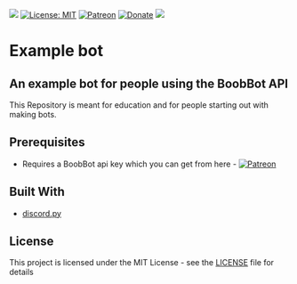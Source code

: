 ![](https://cdn.discordapp.com/attachments/377619690513498133/406183455123177481/OpenSauce.svg) [![License: MIT](https://img.shields.io/badge/License-MIT-yellow.svg)](https://opensource.org/licenses/MIT) [![Patreon](https://img.shields.io/badge/patreon-donate-green.svg)](https://www.patreon.com/OfficialBoobBot) [![Donate](https://img.shields.io/badge/Donate-PayPal-blue.svg)](https://paypal.me/boobbot)
 ![](https://forthebadge.com/images/badges/built-with-love.svg) 
# Example bot 
## An example bot for people using the BoobBot API

This Repository is meant for education and for people starting out with making bots.

## Prerequisites

* Requires a BoobBot api key which you can get from here - [![Patreon](https://img.shields.io/badge/patreon-donate-green.svg)](https://www.patreon.com/OfficialBoobBot)

## Built With

* [discord.py](https://github.com/Rapptz/discord.py) 


## License

This project is licensed under the MIT License - see the [LICENSE](LICENSE) file for details


